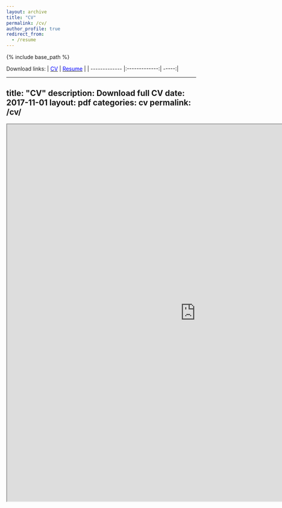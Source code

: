 ```yaml
---
layout: archive
title: "CV"
permalink: /cv/
author_profile: true
redirect_from:
  - /resume
---
```


{% include base_path %}


Download links:
| [<span style="color:blue">CV</span>](https://nesar.github.io/files/CV_NesarRamachandra.pdf) | [<span style="color:blue">Resume</span>](https://nesar.github.io/files/Resume_NesarRamachandra.pdf) |
| ------------- |:-------------:| -----:|

---
title: "CV"
description: Download full CV
date: 2017-11-01
layout: pdf
categories: cv
permalink: /cv/
---


<iframe src="https://nesar.github.io/files/CV_NesarRamachandra.pdf" width="1000" height="1000"></iframe>


<!---
<body style="margin:0px;padding:0px;overflow:hidden">
    <iframe src="https://nesar.github.io/files/CV_NesarRamachandra.pdf" frameborder="0" style="overflow:hidden;overflow-x:hidden;overflow-y:hidden;height:100%;width:100%;position:absolute;top:0px;left:0px;right:0px;bottom:0px" height="100%" width="100%"></iframe>
</body>
-->
